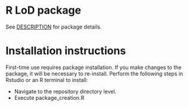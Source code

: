 # R LoD package

See [DESCRIPTION](/LoD/DESCRIPTION) for package details.

# Installation instructions

First-time use requires package installation.
If you make changes to the package, it will be necessary to re-install.
Perform the following steps in Rstudio or an R terminal to install:

* Navigate to the repository directory level.
* Execute package_creation.R

